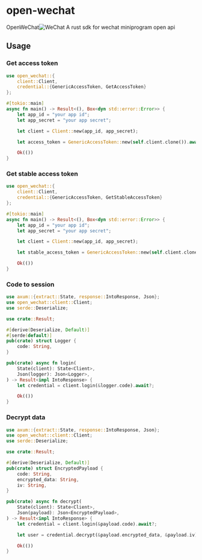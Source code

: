 # open-wechat

OpenWeChat![WeChat](https://img.shields.io/badge/WeChat-07C160?style=for-the-badge&logo=wechat&logoColor=white)
A rust sdk for wechat miniprogram open api

## Usage

### Get access token

```rust
use open_wechat::{
    client::Client, 
    credential::{GenericAccessToken, GetAccessToken}
};

#[tokio::main]
async fn main() -> Result<(), Box<dyn std::error::Error>> {
    let app_id = "your app id";
    let app_secret = "your app secret";

    let client = Client::new(app_id, app_secret);

    let access_token = GenericAccessToken::new(self.client.clone()).await?;

    Ok(())
}
```

### Get stable access token

```rust
use open_wechat::{
    client::Client, 
    credential::{GenericAccessToken, GetStableAccessToken}
};

#[tokio::main]
async fn main() -> Result<(), Box<dyn std::error::Error>> {
    let app_id = "your app id";
    let app_secret = "your app secret";

    let client = Client::new(app_id, app_secret);

    let stable_access_token = GenericAccessToken::new(self.client.clone(), None).await?;

    Ok(())
}
```

### Code to session

```rust
use axum::{extract::State, response::IntoResponse, Json};
use open_wechat::client::Client;
use serde::Deserialize;

use crate::Result;

#[derive(Deserialize, Default)]
#[serde(default)]
pub(crate) struct Logger {
    code: String,
}

pub(crate) async fn login(
    State(client): State<Client>,
    Json(logger): Json<Logger>,
) -> Result<impl IntoResponse> {
    let credential = client.login(&logger.code).await?;

    Ok(())
}
```

### Decrypt data

```rust
use axum::{extract::State, response::IntoResponse, Json};
use open_wechat::client::Client;
use serde::Deserialize;

use crate::Result;

#[derive(Deserialize, Default)]
pub(crate) struct EncryptedPayload {
    code: String,
    encrypted_data: String,
    iv: String,
}

pub(crate) async fn decrypt(
    State(client): State<Client>,
    Json(payload): Json<EncryptedPayload>,
) -> Result<impl IntoResponse> {
    let credential = client.login(&payload.code).await?;

    let user = credential.decrypt(&payload.encrypted_data, &payload.iv)?;

    Ok(())
}
```
